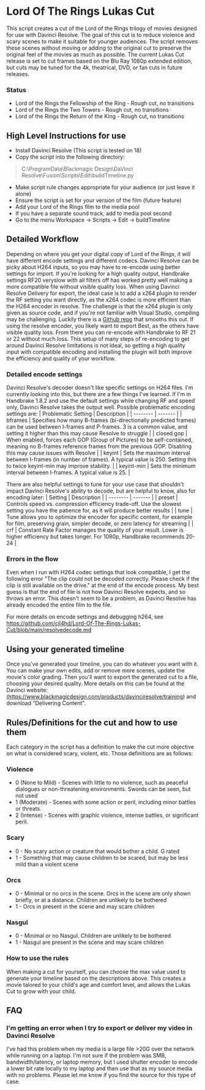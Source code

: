 # Lord Of The Rings Lukas Cut
This script creates a cut of the Lord of the Rings trilogy of movies designed for use with Davinci Resolve. The goal of this cut is to reduce violence and scary scenes to make it suitable for younger audiences. The script removes these scenes without moving or adding to the original cut to preserve the original feel of the movies as much as possible. The current Lukas Cut release is set to cut frames based on the Blu Ray 1080p extended edition, but cuts may be tuned for the 4k, theatrical, DVD, or fan cuts in future releases.
### Status
* Lord of the Rings the Fellowship of the Ring - Rough cut, no transitions
* Lord of the Rings the Two Towers - Rough cut, no transitions
* Lord of the Rings the Return of the King - Rough cut, no transitions
## High Level Instructions for use
* Install Davinci Resolve (This script is tested on 18)
* Copy the script into the following directory:
> C:\ProgramData\Blackmagic Design\DaVinci Resolve\Fusion\Scripts\Edit\buildTimeline.py 
* Make script rule changes appropriate for your audience (or just leave it alone)
* Ensure the script is set for your version of the film (future feature)
* Add your Lord of the Rings film to the media pool
* If you have a separate sound track, add to media pool second
* Go to the menu Workspace -> Scripts -> Edit -> buildTimeline
## Detailed Workflow
Depending on where you get your digital copy of Lord of the Rings, it will have different encode settings and different codecs. Davinci Resolve can be picky about H264 inputs, so you may have to re-encode using better settings for import. If you're looking for a high quality output, Handbrake settings RF20 veryslow with all filters off has worked pretty well making a more compatible file without visible quality loss. When using Davinci Resolve Delivery for export, the ideal case is to add a x264 plugin to render the RF setting you want directly, as the x264 codec is more efficient than the H264 encoder in resolve. The challenge is that the x264 plugin is only given as source code, and if you're not familiar with Visual Studio, compiling may be challenging. Luckily there is a [Github repo](https://github.com/gdaswani/x264_encoder) that smooths this out. If using the resolve encoder, you likely want to export Best, as the others have visible quality loss. From there you can re-encode with Handbrake to RF 21 or 22 without much loss. This setup of many steps of re-encoding to get around Davinci Resolve limitations is not ideal, so getting a high quality input with compatible encoding and installing the plugin will both improve the efficiency and quality of your workflow.
### Detailed encode settings
Davinci Resolve's decoder doesn't like specific settings on H264 files. I'm currently looking into this, but there are a few things I've learned. If I'm in Handbrake 1.8.2 and use the default settings while changing RF and speed only, Davinci Resolve takes the output well. Possible problematic encoding settings are:
| Problematic Setting    | Description |
| -------- | ------- |
| bframes  | Specifies how many B-frames (bi-directionally predicted frames) can be used between I-frames and P-frames. 3 is a common value, and setting it higher than this may cause Resolve to struggle    |
| closed gop | When enabled, forces each GOP (Group of Pictures) to be self-contained, meaning no B-frames reference frames from the previous GOP. Disabling this may cause issues with Resolve     |
| keyint    | Sets the maximum interval between I-frames (in number of frames). A typical value is 250. Setting this to twice keyint-min may improve stability.   |
| keyint-min    | Sets the minimum interval between I-frames. A typical value is 25.    |

There are also helpful settings to tune for your use case that shouldn't impact Davinci Resolve's ability to decode, but are helpful to know, also for encoding later:
| Setting    | Description |
| -------- | ------- |
| preset | Controls speed vs. compression efficiency trade-off. Use the slowest setting you have the patience for, as it will produce better results  |
| tune | Tune allows you to optimize the encoder for specific content, for example for film, preserving grain, simpler decode, or zero latency for streaming |
| crf | Constant Rate Factor manages the quality of your result. Lower is higher efficiency but takes longer. For 1080p, Handbrake recommends 20-24 |

### Errors in the flow
Even when I run with H264 codec settings that look compatible, I get the following error "The clip could not be decoded correctly. Please check if the clip is still available on the drive." at the end of the encode process. My best guess is that the end of file is not how Davinci Resolve expects, and so throws an error. This doesn't seem to be a problem, as Davinci Resolve has already encoded the entire film to the file.

For more details on encode settings and debugging h264, see https://github.com/cjl4hd/Lord-Of-The-Rings-Lukas-Cut/blob/main/resolvedecode.md
## Using your generated timeline
Once you've generated your timeline, you can do whatever you want with it. You can make your own edits, add or remove more scenes, update the movie's color grading. Then you'll want to export the generated cut to a file, choosing your desired quality. More details on this can be found at the Davinci website:
(https://www.blackmagicdesign.com/products/davinciresolve/training) and download "Delivering Content".

## Rules/Definitions for the cut and how to use them
Each category in the script has a definition to make the cut more objective on what is considered scary, violent, etc. Those definitions are as follows:
### Violence
* 0 (None to Mild) - Scenes with little to no violence, such as peaceful dialogues or non-threatening environments. Swords can be seen, but not used
* 1 (Moderate) - Scenes with some action or peril, including minor battles or threats.
* 2 (Intense) - Scenes with graphic violence, intense battles, or significant peril.
### Scary
* 0 - No scary action or creature that would bother a child. G rated
* 1 - Something that may cause children to be scared, but may be less mild than a violent scene
### Orcs
* 0 - Minimal or no orcs in the scene. Orcs in the scene are only shown briefly, or at a distance. Children are unlikely to be bothered
* 1 - Orcs in present in the scene and may scare children
### Nasgul
* 0 - Minimal or no Nasgul. Children are unlikely to be bothered
* 1 - Nasgul are present in the scene and may scare children
### How to use the rules
When making a cut for yourself, you can choose the max value used to generate your timeline based on the descriptions above. This creates a movie talored to your child's age and comfort level, and allows the Lukas Cut to grow with your child.

## FAQ
### I'm getting an error when I try to export or deliver my video in Davinci Resolve
I've had this problem when my media is a large file >20G over the network while running on a laptop. I'm not sure if the problem was SMB, bandwidth/latency, or laptop memory, but I used shutter encoder to encode a lower bit rate locally to my laptop and then use that as my source media with no problems. Please let me know if you find the source for this type of case.

